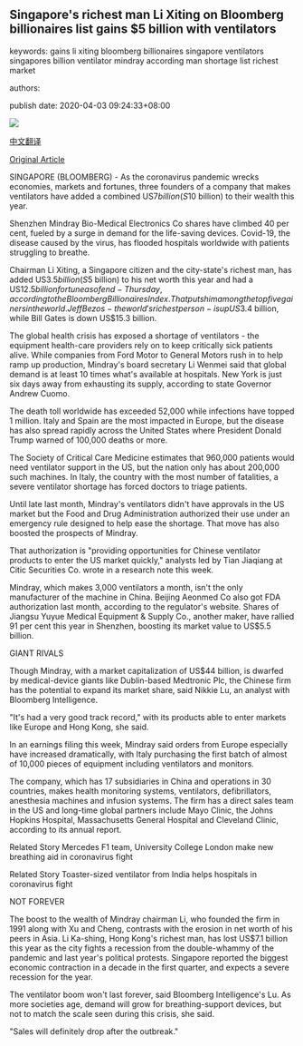 ## Singapore's richest man Li Xiting on Bloomberg billionaires list gains $5 billion with ventilators

keywords: gains li xiting bloomberg billionaires singapore ventilators singapores billion ventilator mindray according man shortage list richest market

authors: 

publish date: 2020-04-03 09:24:33+08:00

![](https://www.straitstimes.com/sites/default/files/styles/x_large/public/articles/2020/04/03/nz_li_030467.jpg?itok=h-mbJKpz)

[中文翻译](Singapore%27s%20richest%20man%20Li%20Xiting%20on%20Bloomberg%20billionaires%20list%20gains%20%245%20billion%20with%20ventilators_zh.md)

[Original Article](https://www.straitstimes.com/business/companies-markets/singapores-richest-man-gains-5-billion-with-ventilators)

SINGAPORE (BLOOMBERG) - As the coronavirus pandemic wrecks economies, markets and fortunes, three founders of a company that makes ventilators have added a combined US$7 billion (S$10 billion) to their wealth this year.

Shenzhen Mindray Bio-Medical Electronics Co shares have climbed 40 per cent, fueled by a surge in demand for the life-saving devices. Covid-19, the disease caused by the virus, has flooded hospitals worldwide with patients struggling to breathe.

Chairman Li Xiting, a Singapore citizen and the city-state's richest man, has added US$3.5 billion (S$5 billion) to his net worth this year and had a US$12.5 billion fortune as of end-Thursday, according to the Bloomberg Billionaires Index. That puts him among the top five gainers in the world. Jeff Bezos - the world's richest person - is up US$3.4 billion, while Bill Gates is down US$15.3 billion.

The global health crisis has exposed a shortage of ventilators - the equipment health-care providers rely on to keep critically sick patients alive. While companies from Ford Motor to General Motors rush in to help ramp up production, Mindray's board secretary Li Wenmei said that global demand is at least 10 times what's available at hospitals. New York is just six days away from exhausting its supply, according to state Governor Andrew Cuomo.

The death toll worldwide has exceeded 52,000 while infections have topped 1 million. Italy and Spain are the most impacted in Europe, but the disease has also spread rapidly across the United States where President Donald Trump warned of 100,000 deaths or more.

The Society of Critical Care Medicine estimates that 960,000 patients would need ventilator support in the US, but the nation only has about 200,000 such machines. In Italy, the country with the most number of fatalities, a severe ventilator shortage has forced doctors to triage patients.

Until late last month, Mindray's ventilators didn't have approvals in the US market but the Food and Drug Administration authorized their use under an emergency rule designed to help ease the shortage. That move has also boosted the prospects of Mindray.

That authorization is "providing opportunities for Chinese ventilator products to enter the US market quickly," analysts led by Tian Jiaqiang at Citic Securities Co. wrote in a research note this week.

Mindray, which makes 3,000 ventilators a month, isn't the only manufacturer of the machine in China. Beijing Aeonmed Co also got FDA authorization last month, according to the regulator's website. Shares of Jiangsu Yuyue Medical Equipment & Supply Co., another maker, have rallied 91 per cent this year in Shenzhen, boosting its market value to US$5.5 billion.

GIANT RIVALS

Though Mindray, with a market capitalization of US$44 billion, is dwarfed by medical-device giants like Dublin-based Medtronic Plc, the Chinese firm has the potential to expand its market share, said Nikkie Lu, an analyst with Bloomberg Intelligence.

"It's had a very good track record," with its products able to enter markets like Europe and Hong Kong, she said.

In an earnings filing this week, Mindray said orders from Europe especially have increased dramatically, with Italy purchasing the first batch of almost of 10,000 pieces of equipment including ventilators and monitors.

The company, which has 17 subsidiaries in China and operations in 30 countries, makes health monitoring systems, ventilators, defibrillators, anesthesia machines and infusion systems. The firm has a direct sales team in the US and long-time global partners include Mayo Clinic, the Johns Hopkins Hospital, Massachusetts General Hospital and Cleveland Clinic, according to its annual report.

Related Story Mercedes F1 team, University College London make new breathing aid in coronavirus fight

Related Story Toaster-sized ventilator from India helps hospitals in coronavirus fight

NOT FOREVER

The boost to the wealth of Mindray chairman Li, who founded the firm in 1991 along with Xu and Cheng, contrasts with the erosion in net worth of his peers in Asia. Li Ka-shing, Hong Kong's richest man, has lost US$7.1 billion this year as the city fights a recession from the double-whammy of the pandemic and last year's political protests. Singapore reported the biggest economic contraction in a decade in the first quarter, and expects a severe recession for the year.

The ventilator boom won't last forever, said Bloomberg Intelligence's Lu. As more societies age, demand will grow for breathing-support devices, but not to match the scale seen during this crisis, she said.

"Sales will definitely drop after the outbreak."